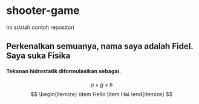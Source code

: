 # shooter-game
Ini adalah contoh repositori
## Perkenalkan semuanya, nama saya adalah Fidel. Saya suka Fisika
#### Tekanan hidrostatik diformulasikan sebagai.

$$\rho \times g \times h $$
$$
\begin{itemize}
\item Hello
\item Hai
\end{itemize}
$$
